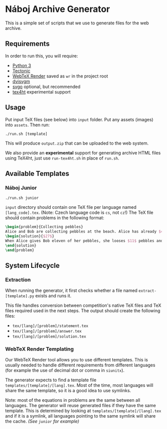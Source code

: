 # Náboj Archive Generator

This is a simple set of scripts that we use to generate files for the web archive.

## Requirements

In order to run this, you will require:

- [Python 3](https://python.org)
- [Tectonic](https://tectonic-typesetting.github.io/)
- [WebTeX Render](https://github.com/naboj-org/webtex-render) saved as `wr` in the
  project root
- [dvisvgm](https://dvisvgm.de)
- [svgo](https://github.com/svg/svgo) optional, but recommended
- [tex4ht](https://tug.org/tex4ht/) experimental support

## Usage

Put input TeX files (see below) into `input` folder. Put any assets (images) into
`assets`. Then run:

```shell
./run.sh [template]
```

This will produce `output.zip` that can be uploaded to the web system.

We also provide an **experimental** support for generating archive HTML files using
TeX4ht, just use `run-tex4ht.sh` in place of `run.sh`.

## Available Templates

### Náboj Junior

```shell
./run.sh junior
```

`input` directory should contain one TeX file per language named `[lang_code].tex`.
(Note: Czech language code is `cs`, not `cz`!)
The TeX file should contain problems in the following format:

```tex
\begin{problem}{Collecting pebbles}
Alice and Bob are collecting pebbles at the beach. Alice has already $49$ more pebbles than Bob, so she decides to give him some. She gives Bob $11$ of her own pebbles. How many more pebbles does Alice now have in comparison to Bob?
\begin{solution}{$27$}
When Alice gives Bob eleven of her pebbles, she looses $11$ pebbles and Bob gains $11$ pebbles. So, the difference in the amount of pebbles they both have decreases by $11 + 11 = 22$. Thus, at the end Alice will have $49 - 22 = 27$ more pebbles than Bob.
\end{solution}
\end{problem}
```

## System Lifecycle

### Extraction

When running the generator, it first checks whether a file named `extract-[template].py`
exists and runs it.

This file handles conversion between competition's native TeX files and TeX files 
required used in the next steps.
The output should create the following files:

- `tex/[lang]/[problem]/statement.tex`
- `tex/[lang]/[problem]/answer.tex`
- `tex/[lang]/[problem]/solution.tex`

### WebTeX Render Templating

Our WebTeX Render tool allows you to use different templates. This is usually needed to
handle different requirements from different languages (for example the use of decimal
dot or comma in `siunitx`).

The generator expects to find a template file `templates/[template]/[lang].tex`. Most of
the time, most languages will share the same template, so it is a good idea to use
symlinks.

Note: most of the equations in problems are the same between all languages. The
generator will reuse generated files if they have the same template. This is determined
by looking at `templates/[template]/[lang].tex` and if it is a symlink, all languages
pointing to the same symlink will share the cache. *(See `junior` for example)*
